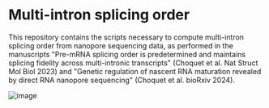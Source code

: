 # Multi-intron splicing order

This repository contains the scripts necessary to compute multi-intron splicing order from nanopore sequencing data, as performed in the manuscripts "Pre-mRNA splicing order is predetermined and maintains splicing fidelity across multi-intronic transcripts" (Choquet et al. Nat Struct Mol Biol 2023) and "Genetic regulation of nascent RNA maturation revealed by direct RNA nanopore sequencing" (Choquet et al. bioRxiv 2024).

![image](https://user-images.githubusercontent.com/15146555/213518357-7d7b46ed-4ce7-45de-b163-e826ccd44606.png)
